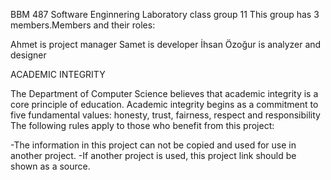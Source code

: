 
BBM 487 Software Enginnering Laboratory class group 11
This group has 3 members.Members and their roles:

Ahmet is project manager
Samet is developer
İhsan Özoğur is analyzer and designer 

ACADEMIC INTEGRITY

The Department of Computer Science believes that academic integrity is a core principle of education. 
Academic integrity begins as a commitment to five fundamental values: honesty, trust, fairness, respect and responsibility
The following rules apply to those who benefit from this project:

  -The information in this project can not be copied and used for use in another project.
  -If another project is used, this project link should be shown as a source.
